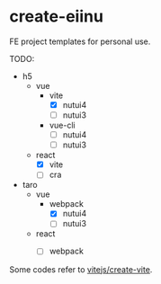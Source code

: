 # create-eiinu

FE project templates for personal use.

TODO:
- h5
  - vue
    - vite
      - [x] nutui4
      - [ ] nutui3
    - vue-cli
      - [ ] nutui4
      - [ ] nutui3
  - react
    - [x] vite
    - [ ] cra
- taro
  - vue
    - webpack
      - [x] nutui4
      - [ ] nutui3
  - react
    - [ ] webpack


Some codes refer to 
[vitejs/create-vite](https://github.com/vitejs/vite/tree/main/packages/create-vite).

